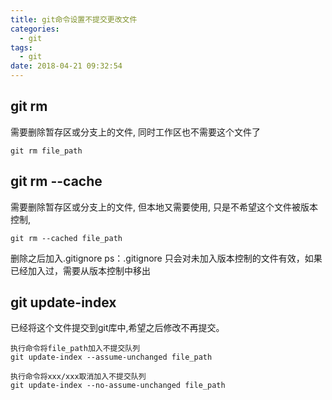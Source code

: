 ```yaml
---
title: git命令设置不提交更改文件
categories:
  - git
tags:
  - git
date: 2018-04-21 09:32:54
---
```



## git rm 
需要删除暂存区或分支上的文件, 同时工作区也不需要这个文件了
```
git rm file_path 
```

## git rm --cache
需要删除暂存区或分支上的文件, 但本地又需要使用, 只是不希望这个文件被版本控制,
```
git rm --cached file_path
```
删除之后加入.gitignore
ps：.gitignore 只会对未加入版本控制的文件有效，如果已经加入过，需要从版本控制中移出

## git update-index
已经将这个文件提交到git库中,希望之后修改不再提交。

```
执行命令将file_path加入不提交队列
git update-index --assume-unchanged file_path

执行命令将xxx/xxx取消加入不提交队列
git update-index --no-assume-unchanged file_path
```